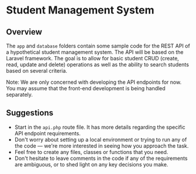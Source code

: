 # Student Management System

## Overview

The `app` and `database` folders contain some sample code for the REST API of a hypothetical student management system. The API will be based on the Laravel framework. The goal is to allow for basic student CRUD (create, read, update and delete) operations as well as the ability to search students based on several criteria. 

Note: We are only concerned with developing the API endpoints for now. You may assume that the front-end development is being handled separately.

## Suggestions

* Start in the `api.php` route file. It has more details regarding the specific API endpoint requirements.
* Don't worry about setting up a local environment or trying to run any of the code &mdash; we're more interested in seeing how you approach the task.
* Feel free to create any files, classes or functions that you need.
* Don't hesitate to leave comments in the code if any of the requirements are ambiguous, or to shed light on any key decisions you make.